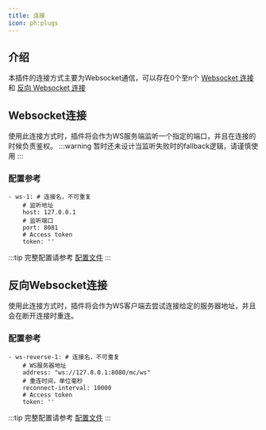 ```yaml
---
title: 连接
icon: ph:plugs
---
```


## 介绍

本插件的连接方式主要为Websocket通信，可以存在0个至n个 [Websocket 连接](#websocket连接) 和 [反向 Websocket 连接](#反向websocket连接)


## Websocket连接

使用此连接方式时，插件将会作为WS服务端监听一个指定的端口，并且在连接的时候负责鉴权。
:::warning
暂时还未设计当监听失败时的fallback逻辑，请谨慎使用
:::

### 配置参考

```yaml{1,3,5,7}
- ws-1: # 连接名，不可重复
    # 监听地址
    host: 127.0.0.1
    # 监听端口
    port: 8081
    # Access token
    token: ''
```
:::tip
完整配置请参考 [配置文件](/plugin_nonebot/config)
:::


## 反向Websocket连接

使用此连接方式时，插件将会作为WS客户端去尝试连接给定的服务器地址，并且会在断开连接时重连。

### 配置参考

```yaml{1,3,5,7}
- ws-reverse-1: # 连接名，不可重复
    # WS服务器地址
    address: "ws://127.0.0.1:8080/mc/ws"
    # 重连时间，单位毫秒
    reconnect-interval: 10000
    # Access token
    token: ''
```
:::tip
完整配置请参考 [配置文件](/plugin_nonebot/config)
:::
